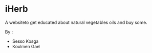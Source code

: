 # iHerb
A websiteto get educated about natural vegetables oils and buy some.

By :

- Sesso Kosga
- Koulmen Gael